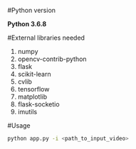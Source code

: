 #Python version
<div><b>Python 3.6.8</b></div>


#External libraries needed
<ol>
  <li>numpy</li>
  <li>opencv-contrib-python</li>
  <li>flask</li>
  <li>scikit-learn</li>
  <li>cvlib</li>
  <li>tensorflow</li>
  <li>matplotlib</li>
  <li>flask-socketio</li>
  <li>imutils</li>
</ol>

#Usage
```bash
python app.py -i <path_to_input_video>
```


  
  
